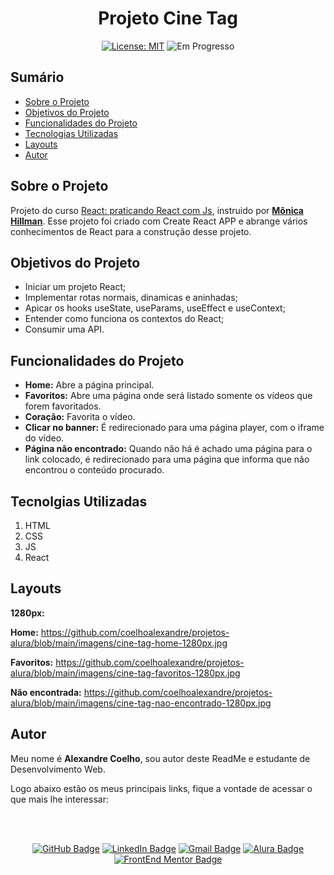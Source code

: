 <h1 align="center"> Projeto Cine Tag </h1>

<div align="center">

  <a href="https://github.com/coelhoalexandre/projeto-alura-cinetag/blob/master/LICENSE" target="_blank"><img src="https://img.shields.io/badge/License-MIT-yellow.svg" alt="License: MIT"></a> <img src="https://img.shields.io/badge/Em progresso-blue.svg" alt="Em Progresso">

</div>

## Sumário

- [Sobre o Projeto](#sobre-o-projeto)
- [Objetivos do Projeto](#objetivos-do-projeto)
- [Funcionalidades do Projeto](#funcionalidades-do-projeto)
- [Tecnologias Utilizadas](#tecnolgias-utilizadas)
- [Layouts](#layouts)
- [Autor](#autor)

## Sobre o Projeto

Projeto do curso [React: praticando React com Js](https://cursos.alura.com.br/course/react-praticando-react-js), instruido por [**Mônica Hillman**](https://github.com/MonicaHillman). Esse projeto foi criado com Create React APP e abrange vários conhecimentos de React para a construção desse projeto.

## Objetivos do Projeto

- Iniciar um projeto React;
- Implementar rotas normais, dinamicas e aninhadas;
- Apicar os hooks useState, useParams, useEffect e useContext;
- Entender como funciona os contextos do React;
- Consumir uma API.

## Funcionalidades do Projeto

- **Home:** Abre a página principal.
- **Favoritos:** Abre uma página onde será listado somente os vídeos que forem favoritados.
- **Coração:** Favorita o vídeo.
- **Clicar no banner:** É redirecionado para uma página player, com o iframe do vídeo.
- **Página não encontrado:** Quando não há é achado uma página para o link colocado, é redirecionado para uma página que informa que não encontrou o conteúdo procurado.

## Tecnolgias Utilizadas

1. HTML
2. CSS
3. JS
4. React

## Layouts

**1280px:**

**Home:** https://github.com/coelhoalexandre/projetos-alura/blob/main/imagens/cine-tag-home-1280px.jpg

**Favoritos:** https://github.com/coelhoalexandre/projetos-alura/blob/main/imagens/cine-tag-favoritos-1280px.jpg

**Não encontrada:** https://github.com/coelhoalexandre/projetos-alura/blob/main/imagens/cine-tag-nao-encontrado-1280px.jpg

## Autor

Meu nome é **Alexandre Coelho**, sou autor deste ReadMe e estudante de Desenvolvimento Web. 

Logo abaixo estão os meus principais links, fique a vontade de acessar o que mais lhe interessar:

<br>

<br>

<div align="center">

<a href = "https://github.com/coelhoalexandre"><img src="https://img.shields.io/badge/GitHub-%23333?style=for-the-badge&logo=github&logoColor=white" alt="GitHub Badge"></a>
<a href="https://www.linkedin.com/in/-coelhoalexandre/" target="_blank"><img src="https://img.shields.io/badge/-LinkedIn-%230077B5?style=for-the-badge&logo=linkedin&logoColor=white" alt="LinkedIn Badge"></a>
<a href = "mailto:alexandrecoelhocontato@gmail.com" target="_blank"><img src="https://img.shields.io/badge/-Gmail-critical?style=for-the-badge&logo=gmail&logoColor=white" target="_blank" alt="Gmail Badge"></a>
<a href = "https://cursos.alura.com.br/user/coelhoalexandre" target="_blank"><img src="https://img.shields.io/badge/Alura-0747a6?style=for-the-badge&logo=alura&logoColor=white" target="_blank" alt="Alura Badge"></a>
<a href = "https://www.frontendmentor.io/profile/coelhoalexandre" target="_blank"><img src="https://img.shields.io/badge/Frontend_Mentor-white?style=for-the-badge&logo=frontendmentor&logoColor=blue" alt="FrontEnd Mentor Badge">
